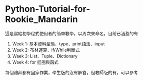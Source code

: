 # Python-Tutorial-for-Rookie_Mandarin

這是寫給初學程式使用者的簡單教學，以周次來命名，目前已涵蓋的有

1. Week 1: 基本資料型態、type、print語法、input
2. Week 2: 布林運算、if/While判斷式
3. Week 3: List、Tuple、Dictionary
4. Week 4: for 迴圈與函式


每個禮拜都有回家作業，學生版的沒有解答，但教師版的有，可以參考



